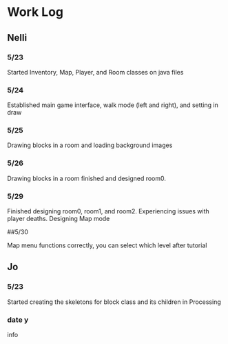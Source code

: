 # Work Log

## Nelli

### 5/23
Started Inventory, Map, Player, and Room classes on java files

### 5/24

Established main game interface, walk mode (left and right), and setting in draw

### 5/25

Drawing blocks in a room and loading background images

### 5/26

Drawing blocks in a room finished and designed room0.

### 5/29

Finished designing room0, room1, and room2. 
Experiencing issues with player deaths.
Designing Map mode

##5/30

Map menu functions correctly, you can select which level after tutorial

## Jo

### 5/23

Started creating the skeletons for block class and its children in Processing

### date y

info
